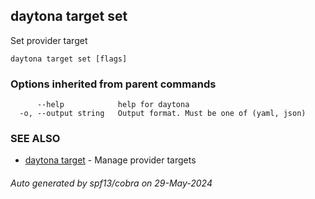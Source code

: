 ## daytona target set

Set provider target

```
daytona target set [flags]
```

### Options inherited from parent commands

```
      --help            help for daytona
  -o, --output string   Output format. Must be one of (yaml, json)
```

### SEE ALSO

* [daytona target](daytona_target.md)	 - Manage provider targets

###### Auto generated by spf13/cobra on 29-May-2024
